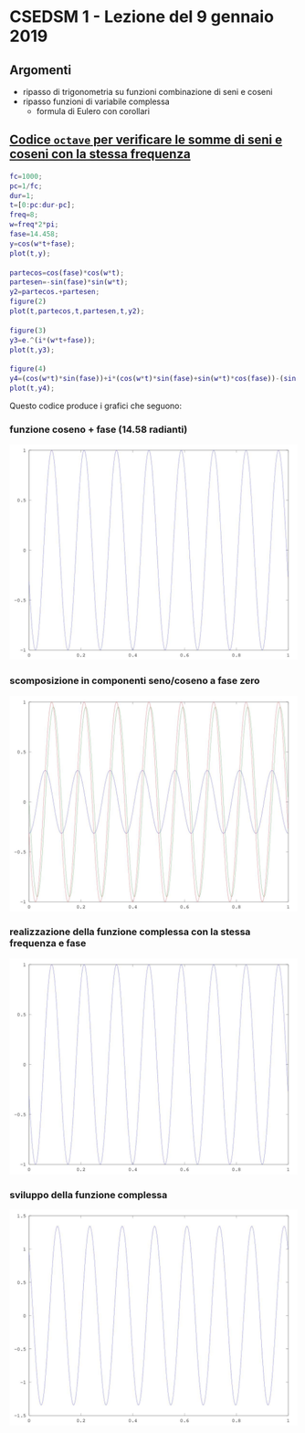 # CSEDSM 1 - Lezione del 9 gennaio 2019

## Argomenti

* ripasso di trigonometria su funzioni combinazione di seni e coseni
* ripasso funzioni di variabile complessa
  * formula di Eulero con corollari

## [Codice `octave` per verificare le somme di seni e coseni con la stessa frequenza](./lez20190109.m)

```matlab
fc=1000;
pc=1/fc;
dur=1;
t=[0:pc:dur-pc];
freq=8;
w=freq*2*pi;
fase=14.458;
y=cos(w*t+fase);
plot(t,y);

partecos=cos(fase)*cos(w*t);
partesen=-sin(fase)*sin(w*t);
y2=partecos.+partesen;
figure(2)
plot(t,partecos,t,partesen,t,y2);

figure(3)
y3=e.^(i*(w*t+fase));
plot(t,y3);

figure(4)
y4=(cos(w*t)*sin(fase))+i*(cos(w*t)*sin(fase)+sin(w*t)*cos(fase))-(sin(w*t)*sin(fase));
plot(t,y4);
```

Questo codice produce i grafici che seguono:

### funzione coseno + fase (14.58 radianti)

![funzione coseno + fase (14.58 radianti)](./somme_sinusoidali_1.jpg)

### scomposizione in componenti seno/coseno a fase zero

![scomposizione in componenti seno/coseno a fase zero](./somme_sinusoidali_2.jpg)

### realizzazione della funzione complessa con la stessa frequenza e fase

![realizzazione della funzione complessa con la stessa frequenza e fase](./somme_sinusoidali_3.jpg)

### sviluppo della funzione complessa

![sviluppo della funzione complessa](./somme_sinusoidali_4.jpg)
